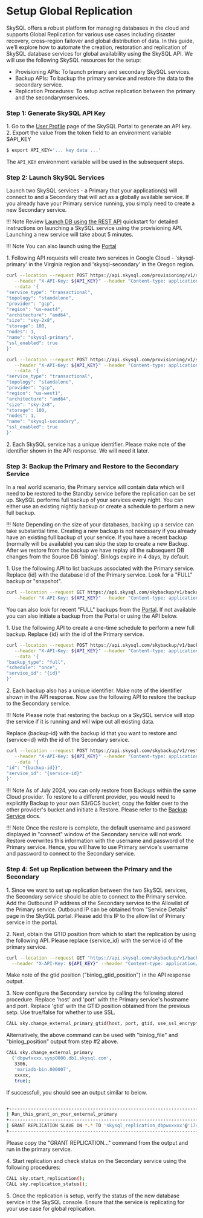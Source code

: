 # Setup Global Replication
SkySQL offers a robust platform for managing databases in the cloud and supports Global Replication for various use cases including disaster recovery, cross-region failover and global distribution of data. In this guide, we’ll explore how to automate the creation, restoration and replication of SkySQL database services for global availability using the SkySQL API. We will use the following SkySQL resources for the setup:

- Provisioning APIs: To launch primary and secondary SkySQL services.
- Backup APIs: To backup the primary service and restore the data to the secondary service.
- Replication Procedures: To setup active replication between the primary and the secondarymservices.

### **Step 1: Generate SkySQL API Key**
1\. Go to the [User Profile](https://app.skysql.com/user-profile/api-keys/) page of the SkySQL Portal to generate an API key.
2\. Export the value from the token field to an environment variable $API_KEY

   ```bash
   $ export API_KEY='... key data ...'
   ```
    
The `API_KEY` environment variable will be used in the subsequent steps.

### **Step 2: Launch SkySQL Services**
Launch two SkySQL services - a Primary that your application(s) will connect to and a Secondary that will act as a globally available service. If you already have your Primary service running, you simply need to create a new Secondary service. 

!!! Note
    Review [Launch DB using the REST API](./Launch%20DB%20using%20the%20REST%20API) quickstart for detailed instructions on launching a SkySQL service using the provisioning API. Launching a new service will take about 5 minutes.

!!! Note
   You can also launch using the [Portal](https://app.skysql.com)

1\. Following API requests will create two services in Google Cloud - 'skysql-primary' in the Virginia region and 'skysql-secondary' in the Oregon region. 

```bash
curl --location --request POST https://api.skysql.com/provisioning/v1/services \
   --header "X-API-Key: ${API_KEY}" --header "Content-type: application/json" \
   --data '{
"service_type": "transactional",
"topology": "standalone",
"provider": "gcp",
"region": "us-east4",
"architecture": "amd64",
"size": "sky-2x8",
"storage": 100,
"nodes": 1,
"name": "skysql-primary",
"ssl_enabled": true
}'
```

```bash
curl --location --request POST https://api.skysql.com/provisioning/v1/services \
   --header "X-API-Key: ${API_KEY}" --header "Content-type: application/json" \
   --data '{
"service_type": "transactional",
"topology": "standalone",
"provider": "gcp",
"region": "us-west1",
"architecture": "amd64",
"size": "sky-2x8",
"storage": 100,
"nodes": 1,
"name": "skysql-secondary",
"ssl_enabled": true
}'
```

2\. Each SkySQL service has a unique identifier. Please make note of the identifier shown in the API response. We will need it later.

### **Step 3: Backup the Primary and Restore to the Secondary Service**
In a real world scenario, the Primary service will contain data which will need to be restored to the Standby service before the replication can be set up. SkySQL performs full backup of your services every night. You can either use an existing nightly backup or create a schedule to perform a new full backup.

!!! Note
    Depending on the size of your databases, backing up a service can take substantial time. Creating a new backup is not necessary if you already have an existing full backup of your service. If you have a recent backup (normally will be available) you can skip the step to create a new Backup. After we restore from the backup we have replay all the subsequent DB changes from the Source DB 'binlog'. Binlogs expire in 4 days, by default. 

1\. Use the following API to list backups associated with the Primary service. Replace {id} with the database id of the Primary service. Look for a "FULL" backup or "snapshot". 

   ```bash
   curl --location --request GET https://api.skysql.com/skybackup/v1/backups?service_id={id} \
      --header "X-API-Key: ${API_KEY}" --header "Content-type: application/json"
   ```

You can also look for recent "FULL" backups from the [Portal](https://app.skysql.com/backups/service-backups). If not available you can also initiate a backup from the Portal or using the API below. 

1\. Use the following API to create a one-time schedule to perform a new full backup. Replace {id} with the id of the Primary service.

   ```bash
   curl --location --request POST https://api.skysql.com/skybackup/v1/backups/schedules \
      --header "X-API-Key: ${API_KEY}" --header "Content-type: application/json" \
      --data '{
   "backup_type": "full",
   "schedule": "once",
   "service_id": "{id}"
   }'
   ```

2\. Each backup also has a unique identifier. Make note of the identifier shown in the API response. Now use the following API to restore the backup to the Secondary service. 

!!! Note
   Please note that restoring the backup on a SkySQL service will stop the service if it is running and will wipe out all existing data. 

Replace {backup-id} with the backup id that you want to restore and {service-id} with the id of the Secondary service.

   ```bash
   curl --location --request POST https://api.skysql.com/skybackup/v1/restores \
      --header "X-API-Key: ${API_KEY}" --header "Content-type: application/json" \
      --data '{
   "id": "{backup-id}}",
   "service_id": "{service-id}"
   }'
   ```

!!! Note
   As of July 2024, you can only restore from Backups within the same Cloud provider. To restore to a different provider, you would need to explicitly Backup to your own S3/GCS bucket, copy the folder over to the other provider's bucket and initiate a Restore. Please refer to the [Backup Service](../Backup%20and%20Restore/README.md) docs.

!!! Note
   Once the restore is complete, the default username and password displayed in "connect" window of the  Secondary service will not work. Restore overwrites this information with the username and password of the Primary service. Hence, you will have to use Primary service's username and password to connect to the Secondary service.

### **Step 4: Set up Replication between the Primary and the Secondary**
1\. Since we want to set up replication between the two SkySQL services, the Secondary service should be able to connect to the Primary service. Add the Outbound IP address of the Secondary service to the Allowlist of the Primary service. Outbound IP can be obtained from "Service Details" page in the SkySQL portal. Please add this IP to the allow list of Primary service in the portal.

2\. Next, obtain the GTID position from which to start the replication by using the following API. Please replace {service_id} with the service id of the primary service.
```bash
curl --location --request GET "https://api.skysql.com/skybackup/v1/backups?service_id={service_id}" \
  --header "X-API-Key: ${API_KEY}" --header "Content-type: application/json" | jq
```
Make  note of the gtid position ("binlog_gtid_position") in the API response output. 

3\. Now configure the Secondary service by calling the following stored procedure. Replace 'host' and 'port' with the Primary service's hostname and port. Replace 'gtid' with the GTID position obtained from the previous setp. Use true/false for whether to use SSL.

```bash
CALL sky.change_external_primary_gtid(host, port, gtid, use_ssl_encryption);
```
Alternatively, the above command can be used with "binlog_file" and "binlog_position" output from step #2 above. 

```bash
CALL sky.change_external_primary
  ('dbpwfxxxx.sysp0000.db1.skysql.com',
   3306,
   'mariadb-bin.000007',
   xxxxx,
   true);
```


If successfull, you should see an output similar to below. 

```bash

+-----------------------------------------------------------------------------------------------------------------------------------------+
| Run_this_grant_on_your_external_primary                                                                                                 |
+-----------------------------------------------------------------------------------------------------------------------------------------+
| GRANT REPLICATION SLAVE ON *.* TO 'skysql_replication_dbpwxxxxx'@'174.x.x.x' IDENTIFIED BY 'xxxxxxxxxx'; |
+-----------------------------------------------------------------------------------------------------------------------------------------+
```

Please copy the "GRANT REPLICATION..." command from the output and run in the primary service. 

4\. Start replication and check status on the Secondary service using the following procedures:

```bash
CALL sky.start_replication();
CALL sky.replication_status();
```

5\. Once the replication is setup, verify the status of the new database service in the SkySQL console. Ensure that the service is replicating for your use case for global replication.

